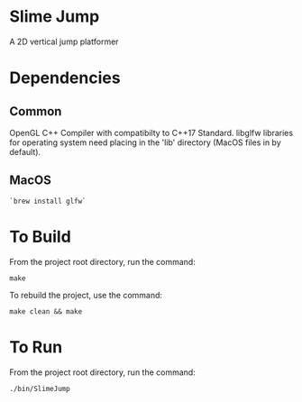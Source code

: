  # Slime Jump

 A 2D vertical jump platformer

 # Dependencies

 ## Common

   OpenGL
   C++ Compiler with compatibilty to C++17 Standard.
   libglfw libraries for operating system need placing in the 'lib' directory (MacOS files in by default).

 ## MacOS

    `brew install glfw`

 # To Build

 From the project root directory, run the command:

   `make`

 To rebuild the project, use the command:

   `make clean && make`

 # To Run

 From the project root directory, run the command:

   `./bin/SlimeJump`